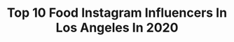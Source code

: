 ---
title: Top 10 Food Instagram Influencers In Los Angeles In 2020
description: >-
  Find top food Instagram influencers in Los Angeles in 2020. Most popular hashtags: #easter #quarantine #innout #food.
platform: Instagram
profiles:
  - username: "devynhoward"
    fullname: >-
      Devyn Howard
    location: "United States"
    followers: 19770
    engagement: 1141
    commentsToLikes: 0.066723
    id: ck9wdmqi0gdro0j784bibmwr8
    verified: false
    hashtags: "#quarantinelife, #collagenpowder, #amazinggrass, #dreamkitchen"
  - username: "addalittlelemon"
    fullname: >-
      Sara Ahmad 🇮🇶🍽
    location: "United States"
    followers: 6020
    engagement: 579
    commentsToLikes: 0.102816
    id: ck0tvzezldgl70i198w0cazjf
    verified: false
    hashtags: "#iftar, #sourdolma, #aprilisforarabfood, #kishmish"
  - username: "coucoujolieblog"
    fullname: >-
      Loreen Hwang
    location: "United States"
    followers: 182134
    engagement: 84
    commentsToLikes: 0.181077
    id: ck5c1fmt6v3ea0i11e2ha4egq
    verified: false
    hashtags: "#quarantine, #facemasks, #foodie, #earthday"
  - username: "boldaslauren"
    fullname: >-
      lauren trenkle
    location: "United States"
    followers: 5302
    engagement: 743
    commentsToLikes: 0.051429
    id: ck0tztsakrlwi0i193u5cczp4
    verified: false
    hashtags: "#stayvital"
  - username: "lafoodjunkie"
    fullname: >-
      LA Food Junkie 🍕🌭🍟🌯🍔🍺🍸
    location: "United States"
    followers: 359875
    engagement: 81
    commentsToLikes: 0.029620
    id: ck15tpz68jbnq0i19vgkw457f
    verified: false
    hashtags: "#icecream, #sushi, #burger, #hotchicken"
  - username: "rocknrollfoodie"
    fullname: >-
      Rocknrollfoodie
    location: "United States"
    followers: 13849
    engagement: 554
    commentsToLikes: 0.112873
    id: ck8t5taweb66e0j78dolj4utz
    verified: false
    hashtags: "#fries, #animalstylefries, #hotchicken, #stacked"
  - username: "vitamindeeez"
    fullname: >-
      Derick
    location: "United States"
    followers: 40002
    engagement: 345
    commentsToLikes: 0.011651
    id: ck0txuwqgkjfq0i19fjefkp23
    verified: false
    hashtags: "#1911, #hodgdongrouptherapy, #sundaygunday, #reloading"
  - username: "alexinstalife"
    fullname: >-
      Alessandro
    location: "United States"
    followers: 84352
    engagement: 2163
    commentsToLikes: 0.014381
    id: ck8t3sk2w4bvm0j78dy6vj1uq
    verified: false
    hashtags: "#army, #child, #look, #chestworkout"
  - username: "realrichardgrieco"
    fullname: >-
      Richard Grieco
    location: "United States"
    followers: 12982
    engagement: 703
    commentsToLikes: 0.077099
    id: ck0vwvuojvu4s0i19n1sh8da5
    verified: true
    hashtags: "#universalstudioshollywood, #mansbestfriend, #world, #stayhealthy"
  - username: "robertyuphotography"
    fullname: >-
      Robert Yu
    location: "United States"
    followers: 25594
    engagement: 131
    commentsToLikes: 0.032290
    id: ck5zw5nlx5j450i14trh1hz05
    verified: false
    hashtags: "#50summilux, #liondance, #summilux50mm, #redwingboots"
---